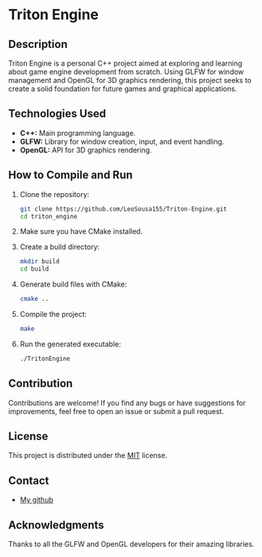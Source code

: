 # Triton Engine

## Description

Triton Engine is a personal C++ project aimed at exploring and learning about game engine development from scratch. Using GLFW for window management and OpenGL for 3D graphics rendering, this project seeks to create a solid foundation for future games and graphical applications.

## Technologies Used

* **C++:** Main programming language.
* **GLFW:** Library for window creation, input, and event handling.
* **OpenGL:** API for 3D graphics rendering.

## How to Compile and Run

1.  Clone the repository:

    ```bash
    git clone https://github.com/LeoSousa155/Triton-Engine.git
    cd triton_engine
    ```

2.  Make sure you have CMake installed.

3.  Create a build directory:

    ```bash
    mkdir build
    cd build
    ```

4.  Generate build files with CMake:

    ```bash
    cmake ..
    ```

5.  Compile the project:

    ```bash
    make
    ```

6.  Run the generated executable:

    ```bash
    ./TritonEngine
    ```

## Contribution

Contributions are welcome! If you find any bugs or have suggestions for improvements, feel free to open an issue or submit a pull request.

## License

This project is distributed under the [MIT](LICENSE) license.

## Contact

* [My github](https://github.com/LeoSousa155)

## Acknowledgments

Thanks to all the GLFW and OpenGL developers for their amazing libraries.